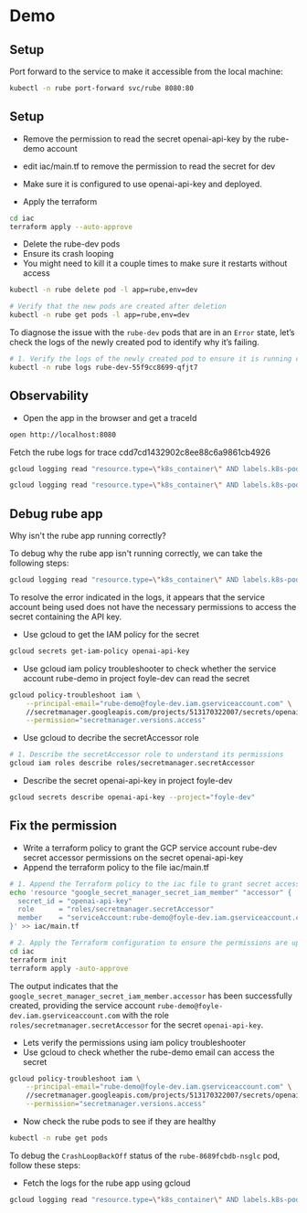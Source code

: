 # Demo

## Setup

Port forward to the service to make it accessible from the local machine:

```bash {"id":"01JAV2SP5BFF7W5N4AH7K1PMWF","interactive":"false"}
kubectl -n rube port-forward svc/rube 8080:80
```

## Setup

* Remove the permission to read the secret openai-api-key by the rube-demo account
*  edit iac/main.tf to remove the permission to read the secret for dev
* Make sure it is configured to use openai-api-key and deployed.

* Apply the terraform

```bash
cd iac
terraform apply --auto-approve
```

* Delete the rube-dev pods
* Ensure its crash looping
* You might need to kill it a couple times to make sure it restarts without access

```bash {"id":"01JAWX1H39Z0R3M5ZXXW06QMNM","interactive":"false"}
kubectl -n rube delete pod -l app=rube,env=dev
```

```bash {"id":"01JAWX25A8GAQWYC6VVKKAP4V7","interactive":"false"}
# Verify that the new pods are created after deletion
kubectl -n rube get pods -l app=rube,env=dev
```

To diagnose the issue with the `rube-dev` pods that are in an `Error` state, let’s check the logs of the newly created pod to identify why it’s failing.

```bash {"id":"01JAWX3JTXHJ4CDKQAN70HRW7Z","interactive":"false"}
# 1. Verify the logs of the newly created pod to ensure it is running correctly
kubectl -n rube logs rube-dev-55f9cc8699-qfjt7
```

## Observability

* Open the app in the browser and get a traceId

```bash {"id":"01JAV2V66C9HVH0CE381VS4MTH","interactive":"false"}
open http://localhost:8080
```

Fetch the rube logs for trace cdd7cd1432902c8ee88c6a9861cb4926

```bash {"id":"01JAV2QF6Y01XA9JQDHM1DTPKY","interactive":"false"}
gcloud logging read "resource.type=\"k8s_container\" AND labels.k8s-pod/app=\"rube\" AND jsonPayload.traceId=\"cdd7cd1432902c8ee88c6a9861cb4926\"" --limit=100 --format="table(severity,timestamp,jsonPayload.message,jsonPayload.traceId)"
```

```bash {"id":"01JAV2PN7NB7D9D7Y2KZBPV575","interactive":"false"}
gcloud logging read "resource.type=\"k8s_container\" AND labels.k8s-pod/app=\"rube\"" --limit=100 --freshness=1h --format="table(severity,timestamp,jsonPayload.message,jsonPayload.traceId)"
```

## Debug rube app

Why isn't the rube app running correctly?

To debug why the rube app isn't running correctly, we can take the following steps:

```bash {"id":"01JAV4KQT031ZMZ6TTAHHA6ZRC","interactive":"false"}
gcloud logging read "resource.type=\"k8s_container\" AND labels.k8s-pod/app=\"rube\" severity=\"ERROR\"" --limit=1 --freshness=1h --format="table(severity,timestamp,jsonPayload.error,jsonPayload.traceId)"
```

To resolve the error indicated in the logs, it appears that the service account being used does not have the necessary permissions to access the secret containing the API key.

* Use gcloud to get the IAM policy for the secret

```bash {"id":"01JAV5W898X74H5F59FF036JC2","interactive":"false"}
gcloud secrets get-iam-policy openai-api-key
```

* Use gcloud iam policy troubleshooter to check whether the service account rube-demo in project foyle-dev can
   read the secret

```bash {"id":"01JAV62Z5A1JAXK63MBSY4ZHN9","interactive":"true"}
gcloud policy-troubleshoot iam \
    --principal-email="rube-demo@foyle-dev.iam.gserviceaccount.com" \
    //secretmanager.googleapis.com/projects/513170322007/secrets/openai-api-key \
    --permission="secretmanager.versions.access"
```

* Use gcloud to decribe the secretAccessor role

```bash {"id":"01JAV6H5ZA5KG9ZYFN71J2N1G1","interactive":"false"}
# 1. Describe the secretAccessor role to understand its permissions
gcloud iam roles describe roles/secretmanager.secretAccessor
```

* Describe the secret openai-api-key in project foyle-dev

```bash {"id":"01JAV6KJ5AC4GG5ZX51P0MYHJ1","interactive":"false"}
gcloud secrets describe openai-api-key --project="foyle-dev"
```

## Fix the permission

* Write a terraform policy to grant the GCP service account rube-dev secret accessor permissions on the secret openai-api-key
* Append the terraform policy to the file iac/main.tf

```bash {"id":"01JAV6XANFZVRD4FMDW2G8JPNN","interactive":"false"}
# 1. Append the Terraform policy to the iac file to grant secret accessor permissions
echo 'resource "google_secret_manager_secret_iam_member" "accessor" {
  secret_id = "openai-api-key"
  role      = "roles/secretmanager.secretAccessor"
  member    = "serviceAccount:rube-demo@foyle-dev.iam.gserviceaccount.com"
}' >> iac/main.tf
```

```bash {"id":"01JAV6XY73KNM1TJ0PFH2GMKFW","interactive":"false"}
# 2. Apply the Terraform configuration to ensure the permissions are updated
cd iac
terraform init
terraform apply -auto-approve
```

The output indicates that the `google_secret_manager_secret_iam_member.accessor` has been successfully created, providing the service account `rube-demo@foyle-dev.iam.gserviceaccount.com` with the role `roles/secretmanager.secretAccessor` for the secret `openai-api-key`.

* Lets verify the permissions using iam policy troubleshooter
* Use gcloud to check whether the rube-demo email can access the secret

```bash {"id":"01JAV6ZGCS9YKXEH6A2M7J6A30","interactive":"false"}
gcloud policy-troubleshoot iam \
    --principal-email="rube-demo@foyle-dev.iam.gserviceaccount.com" \
    //secretmanager.googleapis.com/projects/513170322007/secrets/openai-api-key \
    --permission="secretmanager.versions.access"
```

* Now check the rube pods to see if they are healthy

```bash {"id":"01JAV70VMD3NJNWQV39E47FP00","interactive":"false"}
kubectl -n rube get pods
```

To debug the `CrashLoopBackOff` status of the `rube-8689fcbdb-nsglc` pod, follow these steps:

* Fetch the logs for the rube app using gcloud

```bash {"id":"01JAV724F7SEVY36SRG0Z53ZMN","interactive":"false"}
gcloud logging read "resource.type=\"k8s_container\" AND labels.k8s-pod/app=\"rube\"" --limit=100 --freshness=1h --format="table(severity,timestamp,jsonPayload.message,jsonPayload.error,jsonPayload.traceId)"
```